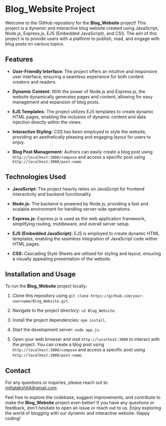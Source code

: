 # Blog_Website Project

Welcome to the GitHub repository for the **Blog_Website** project! This project is a dynamic and interactive blog website created using JavaScript, Node.js, Express.js, EJS (Embedded JavaScript), and CSS. The aim of this project is to provide users with a platform to publish, read, and engage with blog posts on various topics.

## Features

- **User-Friendly Interface:** The project offers an intuitive and responsive user interface, ensuring a seamless experience for both content creators and readers.

- **Dynamic Content:** With the power of Node.js and Express.js, the website dynamically generates pages and content, allowing for easy management and expansion of blog posts.

- **EJS Templates:** The project utilizes EJS templates to create dynamic HTML pages, enabling the inclusion of dynamic content and data injection directly within the views.

- **Interactive Styling:** CSS has been employed to style the website, providing an aesthetically pleasing and engaging layout for users to enjoy.

- **Blog Post Management:** Authors can easily create a blog post using `http://localhost:3000/compose` and access a specific post using `http://localhost:3000/post-name`

## Technologies Used

- **JavaScript:** The project heavily relies on JavaScript for frontend interactivity and backend functionality.

- **Node.js:** The backend is powered by Node.js, providing a fast and scalable environment for handling server-side operations.

- **Express.js:** Express.js is used as the web application framework, simplifying routing, middleware, and overall server setup.

- **EJS (Embedded JavaScript):** EJS is employed to create dynamic HTML templates, enabling the seamless integration of JavaScript code within HTML pages.

- **CSS:** Cascading Style Sheets are utilized for styling and layout, ensuring a visually appealing presentation of the website.

## Installation and Usage

To run the **Blog_Website** project locally:

1. Clone this repository using `git clone https://github.com/your-username/Blog_Website.git`.

2. Navigate to the project directory: `cd Blog_Website`.

3. Install the project dependencies: `npm install`.

4. Start the development server: `node app.js`.

5. Open your web browser and visit `http://localhost:3000` to interact with the project. You can create a blog post using `http://localhost:3000/compose` and access a specific post using `http://localhost:3000/post-name`.


## Contact

For any questions or inquiries, please reach out to [mittalakshit4@gmail.com](mailto:mittalakshit4@gmail.com).

Feel free to explore the codebase, suggest improvements, and contribute to make the **Blog_Website** project even better! If you have any questions or feedback, don't hesitate to open an issue or reach out to us. Enjoy exploring the world of blogging with our dynamic and interactive website. Happy coding!
